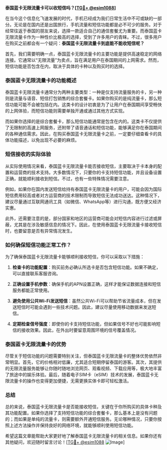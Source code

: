 **泰国蓝卡无限流量卡可以收短信吗？[[TG💪+ @esim1088](https://t.me/s/esim1088)]**

在当今这个信息化飞速发展的时代，手机已经成为我们日常生活中不可或缺的一部分。无论是在国内还是出国旅行，手机流量和短信功能都是必不可少的服务。对于经常往返于泰国的朋友来说，选择一款适合自己的通信套餐尤为重要。而泰国蓝卡无限流量卡作为一种性价比极高的选择，受到了许多用户的青睐。不过，很多用户在购买之前都会有一个疑问：**泰国蓝卡无限流量卡到底能不能收短信呢？**

首先，我们需要明确一点，泰国蓝卡无限流量卡的主要功能是提供高速稳定的网络连接。它通常以“无限流量”为卖点，旨在满足用户在泰国期间的上网需求。然而，短信功能是否包含在内，取决于具体的卡种以及购买时的选择。

### 泰国蓝卡无限流量卡的功能概述

泰国蓝卡无限流量卡通常分为两种主要类型：一种是仅支持流量服务的卡，另一种则是流量与语音、短信打包销售的综合套餐卡。如果你购买的是纯流量卡，那么短信功能可能不会被包括在内。这类卡的设计初衷是为了让用户在泰国期间享受畅快的上网体验，而短信功能则需要单独开通或通过其他方式实现。

而如果你选择的是综合套餐卡，那么短信功能通常是包含在内的。这类卡不仅提供了无限制的高速上网服务，还附带了语音通话和短信功能，能够满足你在泰国期间的各种通信需求。因此，在购买泰国蓝卡无限流量卡之前，一定要仔细查看卡的具体功能描述，以免出现不必要的麻烦。

### 短信接收的实际体验

从实际使用情况来看，泰国蓝卡无限流量卡能否接收短信，主要取决于卡本身的配置和运营商的技术支持。大多数情况下，只要你的卡支持短信功能，并且设备设置正确，就能顺利接收到短信。不过，也有一些特殊情况需要注意。

例如，如果你在国内发送短信给持有泰国蓝卡无限流量卡的用户，可能会因为国际短信费用较高或者对方运营商的技术限制而导致短信无法成功送达。这种情况下，建议尽量通过互联网通讯工具（如微信、WhatsApp等）进行沟通，既方便又经济实惠。

此外，还需要注意的是，部分国家和地区的运营商可能会对短信内容进行过滤或屏蔽，尤其是在涉及敏感信息的情况下。因此，在使用泰国蓝卡无限流量卡接收短信时，也要留意是否有异常情况发生。

### 如何确保短信功能正常工作？

为了确保泰国蓝卡无限流量卡能够顺利接收短信，你可以采取以下措施：

1. **检查卡的功能配置**：购买前务必确认所选卡是否包含短信功能。如果不确定，可以直接联系客服咨询。
   
2. **正确设置手机参数**：确保手机的APN设置正确，这样才能保证数据连接和短信服务都能正常使用。

3. **避免使用公共Wi-Fi发送短信**：虽然公共Wi-Fi可以帮助节省流量成本，但在发送短信时可能会遇到一些技术问题。因此，建议尽量使用移动数据来发送短信。

4. **定期检查信号强度**：即使你的卡支持短信功能，但如果信号不好也可能影响短信的接收效果。因此，在外出时要留意周围环境的信号覆盖情况。

### 泰国蓝卡无限流量卡的优势

尽管关于短信功能的问题需要特别关注，但泰国蓝卡无限流量卡的整体优势依然非常明显。首先，它的价格相对低廉，尤其适合短期停留泰国的游客。其次，其提供的无限流量服务能够让你随时随地浏览网页、观看视频、下载应用等，极大地丰富了旅途中的娱乐体验。最后，随着电子SIM卡（eSIM）技术的发展，泰国蓝卡无限流量卡的操作也变得更加便捷，无需更换实体卡即可轻松激活。

### 总结

总的来说，泰国蓝卡无限流量卡是否能接收短信，关键在于你所购买的具体卡种及其功能配置。如果你选择了支持短信功能的综合套餐卡，那么基本上是没有问题的；而如果是单纯的流量卡，则需要额外开通短信服务。无论哪种情况，只要你按照上述方法操作并保持良好的网络环境，就能够顺利使用短信功能。

希望这篇文章能帮助大家更好地了解泰国蓝卡无限流量卡的相关信息。如果你还有其他疑问，欢迎随时留言讨论！[[TG💪+ @esim1088](https://t.me/s/esim1088) ![Image](https://i.postimg.cc/4NQfJmqS/Snipaste-2025-05-13-00-14-12.png)]